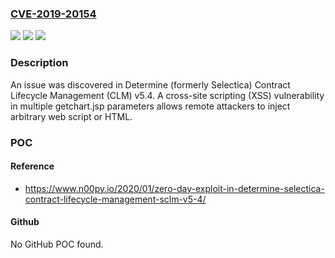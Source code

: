 ### [CVE-2019-20154](https://cve.mitre.org/cgi-bin/cvename.cgi?name=CVE-2019-20154)
![](https://img.shields.io/static/v1?label=Product&message=n%2Fa&color=blue)
![](https://img.shields.io/static/v1?label=Version&message=n%2Fa&color=blue)
![](https://img.shields.io/static/v1?label=Vulnerability&message=n%2Fa&color=brighgreen)

### Description

An issue was discovered in Determine (formerly Selectica) Contract Lifecycle Management (CLM) v5.4. A cross-site scripting (XSS) vulnerability in multiple getchart.jsp parameters allows remote attackers to inject arbitrary web script or HTML.

### POC

#### Reference
- https://www.n00py.io/2020/01/zero-day-exploit-in-determine-selectica-contract-lifecycle-management-sclm-v5-4/

#### Github
No GitHub POC found.

